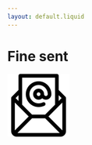 ```yaml
---
layout: default.liquid
---
```



<h1>Fine sent</h1>


<img src="sent.png" alt="Email sending" width="128" height="128">



